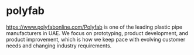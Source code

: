 # polyfab
https://www.polyfabonline.com/Polyfab is one of the leading plastic pipe manufacturers in UAE. We focus on prototyping, product development, and product improvement, which is how we keep pace with evolving customer needs and changing industry requirements. 
